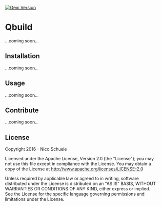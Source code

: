 [![Gem Version](https://badge.fury.io/rb/qbuild.svg)](https://badge.fury.io/rb/qbuild)

# Qbuild

...coming soon...

## Installation

...coming soon...

## Usage

...coming soon...

## Contribute

...coming soon...

## License

Copyright 2016 - Nico Schuele

Licensed under the Apache License, Version 2.0 (the "License");
you may not use this file except in compliance with the License.
You may obtain a copy of the License at http://www.apache.org/licenses/LICENSE-2.0

Unless required by applicable law or agreed to in writing, software
distributed under the License is distributed on an "AS IS" BASIS,
WITHOUT WARRANTIES OR CONDITIONS OF ANY KIND, either express or implied.
See the License for the specific language governing permissions and
limitations under the License.
